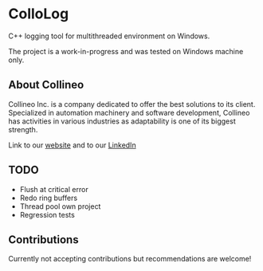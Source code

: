 # ColloLog
C++ logging tool for multithreaded environment on Windows.

The project is a work-in-progress and was tested on Windows machine only.

## About Collineo

Collineo Inc. is a company dedicated to offer the best solutions to its client. Specialized in automation machinery and software development, Collineo has activities in various industries as adaptability is one of its biggest strength.

Link to our [website][1] and to our [LinkedIn][2]

[1]: http://www.collineo.net
[2]: https://ca.linkedin.com/company/collineo-inc

## TODO

- Flush at critical error
- Redo ring buffers
- Thread pool own project
- Regression tests

## Contributions

Currently not accepting contributions but recommendations are welcome!
